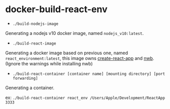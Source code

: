 # docker-build-react-env


* `./build-nodejs-image`   

Generating a nodejs v10 docker image, named `nodejs_v10:latest`.

* `./build-react-image`   

Generating a docker image based on previous one, named `react_environment:latest`, this image owns [create-react-app](https://github.com/facebook/create-react-app) and [nwb](https://github.com/insin/nwb). (Ignore the warnings while installing nwb)

* `./build-react-container [container name] [mounting directory] [port forwarding]`   

Generating a container.

ex: `./build-react-container react_env /Users/Apple/Development/ReactApp 3333` 